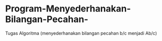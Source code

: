 # Program-Menyederhanakan-Bilangan-Pecahan-
Tugas Algoritma (menyederhanakan bilangan pecahan b/c menjadi Ab/c)
